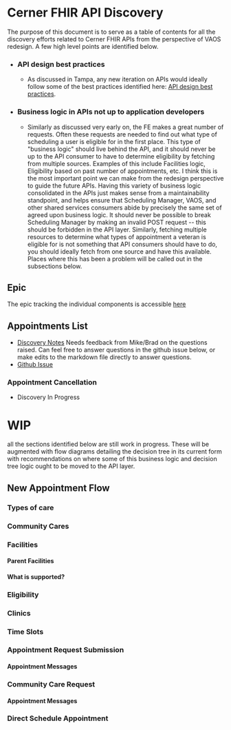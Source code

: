 # Cerner FHIR API Discovery

The purpose of this document is to serve as a table of contents for all the discovery efforts related to Cerner FHIR APIs from the perspective of VAOS redesign. A few high level points are identified below.

- ### API design best practices
  - As discussed in Tampa, any new iteration on APIs would ideally follow some of the best practices identified here: [API design best practices](https://github.com/department-of-veterans-affairs/va.gov-team/blob/master/products/health-care/appointments/va-online-scheduling/engineering/discovery/api_observations.md).

- ### Business logic in APIs not up to application developers
  - Similarly as discussed very early on, the FE makes a great number of requests. Often these requests are needed to find out what type of scheduling a user is eligible for in the first place. This type of "business logic" should live behind the API, and it should never be up to the API consumer to have to determine eligibility by fetching from multiple sources. Examples of this include Facilities logic, Eligibility based on past number of appointments, etc. I think this is the most important point we can make from the redesign perspective to guide the future APIs. Having this variety of business logic consolidated in the APIs just makes sense from a maintainability standpoint, and helps ensure that Scheduling Manager, VAOS, and other shared services consumers abide by precisely the same set of agreed upon business logic. It should never be possible to break Scheduling Manager by making an invalid POST request -- this should be forbidden in the API layer. Similarly, fetching multiple resources to determine what types of appointment a veteran is eligible for is not something that API consumers should have to do, you should ideally fetch from one source and have this available. Places where this has been a problem will be called out in the subsections below.

## Epic
The epic tracking the individual components is accessible [here](https://github.com/department-of-veterans-affairs/va.gov-team/issues/6387)

## Appointments List
- [Discovery Notes](https://github.com/department-of-veterans-affairs/va.gov-team/blob/master/products/health-care/appointments/va-online-scheduling/engineering/discovery/FHIR/appointments.md) Needs feedback from Mike/Brad on the questions raised. Can feel free to answer questions in the github issue below, or make edits to the markdown file directly to answer questions.
- [Github Issue](https://app.zenhub.com/workspace/o/department-of-veterans-affairs/va.gov-team/issues/6386)

### Appointment Cancellation
- Discovery In Progress

# WIP
all the sections identified below are still work in progress. These will be augmented with flow diagrams detailing the decision tree in its current form with recommendations on where some of this business logic and decision tree logic ought to be moved to the API layer.
## New Appointment Flow
### Types of care
### Community Cares
### Facilities
#### Parent Facilities
#### What is supported?
### Eligibility
### Clinics
### Time Slots
### Appointment Request Submission
#### Appointment Messages
### Community Care Request
#### Appointment Messages
### Direct Schedule Appointment

